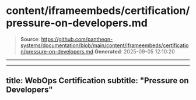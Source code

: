 # content/iframeembeds/certification/pressure-on-developers.md

> **Source**: https://github.com/pantheon-systems/documentation/blob/main/content/iframeembeds/certification/pressure-on-developers.md
> **Generated**: 2025-09-05 12:10:20

---

---
title: WebOps Certification
subtitle: "Pressure on Developers"
---

<Partial file="certification-guide/pressure-on-developers.md" />
